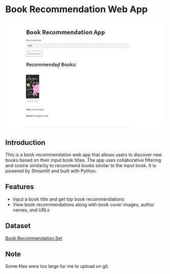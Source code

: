 # Book Recommendation Web App
![Book Recommendation App](image.png)


## Introduction

This is a book recommendation web app that allows users to discover new books based on their input book titles. The app uses collaborative filtering and cosine similarity to recommend books similar to the input book. It is powered by Streamlit and built with Python.

## Features

- Input a book title and get top book recommendations
- View book recommendations along with book cover images, author names, and URLs

## Dataset 
[Book Recommendation Set](https://www.kaggle.com/datasets/arashnic/book-recommendation-dataset)

## Note
Some files were too large for me to upload on git.
